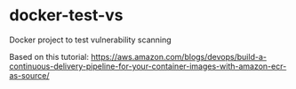 # docker-test-vs
Docker project to test vulnerability scanning


Based on this tutorial: https://aws.amazon.com/blogs/devops/build-a-continuous-delivery-pipeline-for-your-container-images-with-amazon-ecr-as-source/

